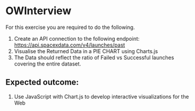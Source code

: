 # OWInterview
For this exercise you are required to do the following.
1. Create an API connection to the following endpoint: https://api.spacexdata.com/v4/launches/past
2. Visualise the Returned Data in a PIE CHART using Charts.js
3. The Data should reflect the ratio of Failed vs Successful launches covering the entire dataset.

## Expected outcome:

1. Use JavaScript with Chart.js to develop interactive visualizations for the Web
